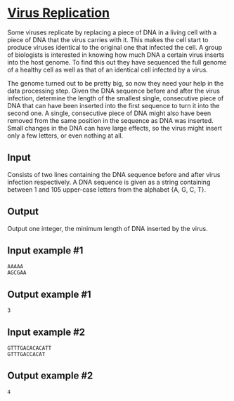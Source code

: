 # [Virus Replication](https://www.e-olymp.com/en/problems/6253)

Some viruses replicate by replacing a piece of DNA in a living cell with a piece of DNA that the virus carries with it. This makes the cell start to produce viruses identical to the original one that infected the cell. A group of biologists is interested in knowing how much DNA a certain virus inserts into the host genome. To find this out they have sequenced the full genome of a healthy cell as well as that of an identical cell infected by a virus.

The genome turned out to be pretty big, so now they need your help in the data processing step. Given the DNA sequence before and after the virus infection, determine the length of the smallest single, consecutive piece of DNA that can have been inserted into the first sequence to turn it into the second one. A single, consecutive piece of DNA might also have been removed from the same position in the sequence as DNA was inserted. Small changes in the DNA can have large effects, so the virus might insert only a few letters, or even nothing at all.

## Input
Consists of two lines containing the DNA sequence before and after virus infection respectively. A DNA sequence is given as a string containing between 1 and 105 upper-case letters from the alphabet {A, G, C, T}.

## Output
Output one integer, the minimum length of DNA inserted by the virus.

## Input example #1
```
AAAAA
AGCGAA
```

## Output example #1
```
3
```

## Input example #2
```
GTTTGACACACATT
GTTTGACCACAT
```

## Output example #2
```
4
```
